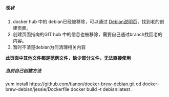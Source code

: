 ##### 现状
1. docker hub 中的 debian已经被移除，可以通过 [Debian说明页](https://hub.docker.com/r/library/debian/)，找到老的创建页面。
2. 创建页面指向的GIT hub 中的信息也被移除，需要自己通过branch找回老的内容。
3. 暂时不清楚debian为何清理相关内容

**此页面中其他文件都是范例文件，缺少部分文件，无法直接使用**

##### 当前自己创建方法
yum install https://github.com/tianon/docker-brew-debian.git
cd docker-brew-debian/jessie/Dockerfile
docker build -t debian:latest .
